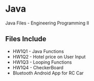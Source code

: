 # Java
Java Files - Engineering Programming II 

## Files Include
* HW1Q1 - Java Functions
* HW1Q2 - Hotel price on User Input
* HW1Q3 - Looping Functions
* HW1Q4 - CheckerBoard
* Bluetooth Android App for RC Car 
